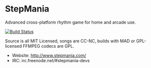 StepMania
=========

Advanced cross-platform rhythm game for home and arcade use.

[![Build Status](https://travis-ci.org/stepmania/stepmania.svg?branch=master)](https://travis-ci.org/stepmania/stepmania)

Source is all MIT Licensed, songs are CC-NC, builds with MAD or GPL-licensed FFMPEG codecs are GPL.

* Website: http://www.stepmania.com/
* IRC: irc.freenode.net/#stepmania-devs
